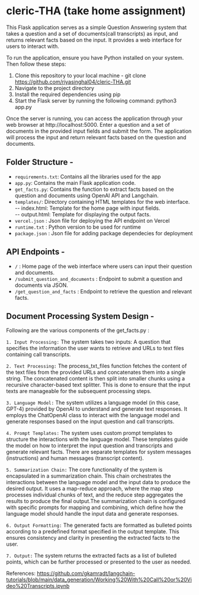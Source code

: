 # cleric-THA (take home assignment)


This Flask application serves as a simple Question Answering system that takes a question and a set of documents(call transcripts) as input, and returns relevant facts based on the input. It provides a web interface for users to interact with.

To run the application, ensure you have Python installed on your system. Then follow these steps:
1. Clone this repository to your local machine - git clone https://github.com/riyasinghal04/cleric-THA.git
2. Navigate to the project directory
3. Install the required dependencies using pip
4. Start the Flask server by running the following command: python3 app.py

Once the server is running, you can access the application through your web browser at http://localhost:5000.
Enter a question and a set of documents in the provided input fields and submit the form.
The application will process the input and return relevant facts based on the question and documents.


## Folder Structure - 
- `requirements.txt`: Contains all the libraries used for the app
- `app.py`: Contains the main Flask application code.
- `get_facts.py`: Contains the function to extract facts based on the question and documents using OpenAI API and Langchain.
- `templates/`: Directory containing HTML templates for the web interface. </br>
    -- index.html: Template for the home page with input fields. </br>
    -- output.html: Template for displaying the output facts.</br>
- `vercel.json` : Json file for deploying the API endpoint on Vercel
- `runtime.txt` : Python version to be used for runtime
- `package.json` : Json file for adding package dependecies for deployment
  


## API Endpoints -
- `/` : Home page of the web interface where users can input their question and documents. </br>
- `/submit_question_and_documents` : Endpoint to submit a question and documents via JSON. </br>
- `/get_question_and_facts` : Endpoint to retrieve the question and relevant facts. </br>


## Document Processing System Design - 
Following are the various components of the get_facts.py : 

`1. Input Processing:`
  The system takes two inputs: A question that specifies the information the user wants to retrieve and URLs to text files containing call transcripts.

`2. Text Processing:`
The process_txt_files function fetches the content of the text files from the provided URLs and concatenates them into a single string.
The concatenated content is then split into smaller chunks using a recursive character-based text splitter. This is done to ensure that the input texts are manageable for the subsequent processing steps.

`3. Language Model:`
The system utilizes a language model (in this case, GPT-4) provided by OpenAI to understand and generate text responses.
It employs the ChatOpenAI class to interact with the language model and generate responses based on the input question and call transcripts.

`4. Prompt Templates:`
The system uses custom prompt templates to structure the interactions with the language model. These templates guide the model on how to interpret the input question and transcripts and generate relevant facts.
There are separate templates for system messages (instructions) and human messages (transcript content).

`5. Summarization Chain:`
The core functionality of the system is encapsulated in a summarization chain. This chain orchestrates the interactions between the language model and the input data to produce the desired output. It uses a map-reduce approach, where the map step processes individual chunks of text, and the reduce step aggregates the results to produce the final output.The summarization chain is configured with specific prompts for mapping and combining, which define how the language model should handle the input data and generate responses.

`6. Output Formatting:`
The generated facts are formatted as bulleted points according to a predefined format specified in the output template.
This ensures consistency and clarity in presenting the extracted facts to the user.

`7. Output:`
The system returns the extracted facts as a list of bulleted points, which can be further processed or presented to the user as needed.

References:
https://github.com/gkamradt/langchain-tutorials/blob/main/data_generation/Working%20With%20Call%20or%20Video%20Transcripts.ipynb
